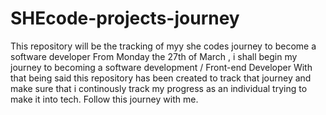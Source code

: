# SHEcode-projects-journey
This repository will be the tracking of myy she codes journey to become a software developer
From Monday the 27th of March , i shall begin my journey to becoming a software development / Front-end Developer 
With that being said this repository has been created to track that journey and make sure that i continously track my progress as an individual trying to make it into tech. 
Follow this journey with me.
